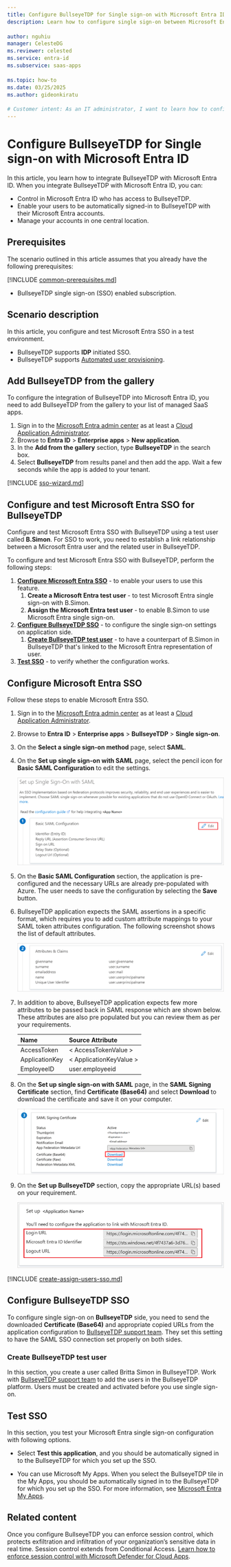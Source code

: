 ```yaml
---
title: Configure BullseyeTDP for Single sign-on with Microsoft Entra ID
description: Learn how to configure single sign-on between Microsoft Entra ID and BullseyeTDP.

author: nguhiu
manager: CelesteDG
ms.reviewer: celested
ms.service: entra-id
ms.subservice: saas-apps

ms.topic: how-to
ms.date: 03/25/2025
ms.author: gideonkiratu

# Customer intent: As an IT administrator, I want to learn how to configure single sign-on between Microsoft Entra ID and BullseyeTDP so that I can control who has access to BullseyeTDP, enable automatic sign-in with Microsoft Entra accounts, and manage my accounts in one central location.
---
```


# Configure BullseyeTDP for Single sign-on with Microsoft Entra ID

In this article,  you learn how to integrate BullseyeTDP with Microsoft Entra ID. When you integrate BullseyeTDP with Microsoft Entra ID, you can:

* Control in Microsoft Entra ID who has access to BullseyeTDP.
* Enable your users to be automatically signed-in to BullseyeTDP with their Microsoft Entra accounts.
* Manage your accounts in one central location.

## Prerequisites

The scenario outlined in this article assumes that you already have the following prerequisites:

[!INCLUDE [common-prerequisites.md](~/identity/saas-apps/includes/common-prerequisites.md)]
* BullseyeTDP single sign-on (SSO) enabled subscription.

## Scenario description

In this article,  you configure and test Microsoft Entra SSO in a test environment.

* BullseyeTDP supports **IDP** initiated SSO.
* BullseyeTDP supports [Automated user provisioning](bullseyetdp-provisioning-tutorial.md).

## Add BullseyeTDP from the gallery

To configure the integration of BullseyeTDP into Microsoft Entra ID, you need to add BullseyeTDP from the gallery to your list of managed SaaS apps.

1. Sign in to the [Microsoft Entra admin center](https://entra.microsoft.com) as at least a [Cloud Application Administrator](~/identity/role-based-access-control/permissions-reference.md#cloud-application-administrator).
1. Browse to **Entra ID** > **Enterprise apps** > **New application**.
1. In the **Add from the gallery** section, type **BullseyeTDP** in the search box.
1. Select **BullseyeTDP** from results panel and then add the app. Wait a few seconds while the app is added to your tenant.

 [!INCLUDE [sso-wizard.md](~/identity/saas-apps/includes/sso-wizard.md)]

<a name='configure-and-test-azure-ad-sso-for-bullseyetdp'></a>

## Configure and test Microsoft Entra SSO for BullseyeTDP

Configure and test Microsoft Entra SSO with BullseyeTDP using a test user called **B.Simon**. For SSO to work, you need to establish a link relationship between a Microsoft Entra user and the related user in BullseyeTDP.

To configure and test Microsoft Entra SSO with BullseyeTDP, perform the following steps:

1. **[Configure Microsoft Entra SSO](#configure-azure-ad-sso)** - to enable your users to use this feature.
   1. **Create a Microsoft Entra test user** - to test Microsoft Entra single sign-on with B.Simon.
   1. **Assign the Microsoft Entra test user** - to enable B.Simon to use Microsoft Entra single sign-on.
1. **[Configure BullseyeTDP SSO](#configure-bullseyetdp-sso)** - to configure the single sign-on settings on application side.
   1. **[Create BullseyeTDP test user](#create-bullseyetdp-test-user)** - to have a counterpart of B.Simon in BullseyeTDP that's linked to the Microsoft Entra representation of user.
1. **[Test SSO](#test-sso)** - to verify whether the configuration works.

<a name='configure-azure-ad-sso'></a>

## Configure Microsoft Entra SSO

Follow these steps to enable Microsoft Entra SSO.

1. Sign in to the [Microsoft Entra admin center](https://entra.microsoft.com) as at least a [Cloud Application Administrator](~/identity/role-based-access-control/permissions-reference.md#cloud-application-administrator).
1. Browse to **Entra ID** > **Enterprise apps** > **BullseyeTDP** > **Single sign-on**.
1. On the **Select a single sign-on method** page, select **SAML**.
1. On the **Set up single sign-on with SAML** page, select the pencil icon for **Basic SAML Configuration** to edit the settings.

   ![Edit Basic SAML Configuration](common/edit-urls.png)

1. On the **Basic SAML Configuration** section, the application is pre-configured and the necessary URLs are already pre-populated with Azure. The user needs to save the configuration by selecting the **Save** button.

1. BullseyeTDP application expects the SAML assertions in a specific format, which requires you to add custom attribute mappings to your SAML token attributes configuration. The following screenshot shows the list of default attributes.

	![image](common/default-attributes.png)

1. In addition to above, BullseyeTDP application expects few more attributes to be passed back in SAML response which are shown below. These attributes are also pre populated but you can review them as per your requirements.
	
	| Name | Source Attribute|
	| ---- | --------------- |
	| AccessToken | < AccessTokenValue > |
	| ApplicationKey | < ApplicationKeyValue >|
	| EmployeeID | user.employeeid |

1. On the **Set up single sign-on with SAML** page, in the **SAML Signing Certificate** section,  find **Certificate (Base64)** and select **Download** to download the certificate and save it on your computer.

	![The Certificate download link](common/certificatebase64.png)

1. On the **Set up BullseyeTDP** section, copy the appropriate URL(s) based on your requirement.

	![Copy configuration URLs](common/copy-configuration-urls.png)

<a name='create-an-azure-ad-test-user'></a>

[!INCLUDE [create-assign-users-sso.md](~/identity/saas-apps/includes/create-assign-users-sso.md)]

## Configure BullseyeTDP SSO

To configure single sign-on on **BullseyeTDP** side, you need to send the downloaded **Certificate (Base64)** and appropriate copied URLs from the application configuration to [BullseyeTDP support team](mailto:hello@bullseyetdp.com). They set this setting to have the SAML SSO connection set properly on both sides.

### Create BullseyeTDP test user

In this section, you create a user called Britta Simon in BullseyeTDP. Work with [BullseyeTDP support team](mailto:hello@bullseyetdp.com) to add the users in the BullseyeTDP platform. Users must be created and activated before you use single sign-on.

## Test SSO 

In this section, you test your Microsoft Entra single sign-on configuration with following options.

* Select **Test this application**, and you should be automatically signed in to the BullseyeTDP for which you set up the SSO.

* You can use Microsoft My Apps. When you select the BullseyeTDP tile in the My Apps, you should be automatically signed in to the BullseyeTDP for which you set up the SSO. For more information, see [Microsoft Entra My Apps](/azure/active-directory/manage-apps/end-user-experiences#azure-ad-my-apps).

## Related content

Once you configure BullseyeTDP you can enforce session control, which protects exfiltration and infiltration of your organization’s sensitive data in real time. Session control extends from Conditional Access. [Learn how to enforce session control with Microsoft Defender for Cloud Apps](/cloud-app-security/proxy-deployment-aad).
